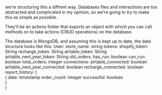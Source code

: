 

we're structuring this a diffrent way. Databases files and interactions are too abstracted and complicated in my opinion, so we're going to try to make this as simple as possible. 

They'll be an actions folder that exports an object with which you can call methods on to take actions (CRUD operations) on the database. 

The database is MongoDB, and assuming this is kept up to date, the data structure looks like this:
User:
    store_name: string
    tokens: 
        shopify_token: String 
        recharge_token: String 
        airtable_token: String 
        airtable_next_year_token: String
    old_orders:
        has_run: boolean
        can_run: boolean
        total_orders: integer
    connections: 
        airtable_connected: boolean 
        airtable_next_year_connected: boolean 
        recharge_connected: boolean 
    report_history:
        [           
            {
                date: timestamp
                order_count: integer
                successful: boolean     
            }          
        ]
